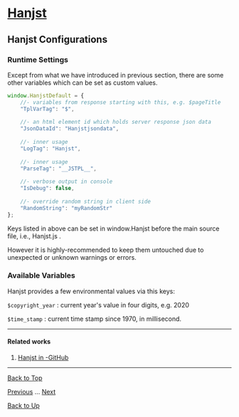 # [Hanjst](/hanjst/index)
## Hanjst Configurations
### Runtime Settings

Except from what we have introduced in previous section, there are some other variables which can be set as custom values.

```javascript
window.HanjstDefault = {
	//- variables from response starting with this, e.g. $pageTitle
	"TplVarTag": "$", 
	
	//- an html element id which holds server response json data
	"JsonDataId": "Hanjstjsondata", 
	
	//- inner usage
	"LogTag": "Hanjst", 
	
	//- inner usage
	"ParseTag": "__JSTPL__", 
	
	//- verbose output in console 
	"IsDebug": false, 
	
	//- override random string in client side
	"RandomString": "myRandomStr"
};
```
Keys listed in above can be set in window.Hanjst before the main source file, i.e., Hanjst.js .

However it is highly-recommended to keep them untouched due to unexpected or unknown warnings or errors.


### Available Variables

Hanjst provides a few environmental values via this keys:

`$copyright_year` : current year's value in four digits, e.g. 2020

`$time_stamp` : current time stamp since 1970, in millisecond.


---
#### Related works
1. [Hanjst in -GitHub]([https://github.com/wadelau/Hanjst](https://github.com/wadelau/Hanjst))


----
[Back to Top](/hanjst/hanjst-config)

[Previous](./hanjst-install) ... [Next](./hanjst-debug)

[Back to Up](/hanjst/index)
<!--stackedit_data:
eyJoaXN0b3J5IjpbLTM4MjM5MTY0MywtMTc4OTkzMzI1MSwyMT
I1MTM2MDQxXX0=
-->
